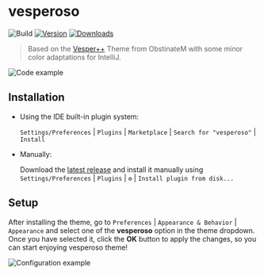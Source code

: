 # vesperoso

![Build](https://github.com/vikthorvergara/vesperoso/workflows/Build/badge.svg)
[![Version](https://img.shields.io/jetbrains/plugin/v/com.github.vikthorvergara.vesperoso.svg)](https://plugins.jetbrains.com/plugin/24621-vesperoso)
[![Downloads](https://img.shields.io/jetbrains/plugin/d/com.github.vikthorvergara.vesperoso.svg)](https://plugins.jetbrains.com/plugin/24621-vesperoso)

> Based on the [Vesper++](https://github.com/ObstinateM/vesper) Theme from ObstinateM with some minor color adaptations for IntelliJ.

![Code example](https://raw.githubusercontent.com/vikthorvergara/vesperoso/development/docs/screenshots/default.png)

## Installation

- Using the IDE built-in plugin system:

  `Settings/Preferences` | `Plugins` | `Marketplace` | `Search for "vesperoso"` | `Install`

- Manually:

  Download the [latest release](https://github.com/vikthorvergara/vesperoso/releases/latest) and install it manually
using `Settings/Preferences` | `Plugins` | `⚙️` | `Install plugin from disk...`

## Setup

After installing the theme, go to `Preferences` | `Appearance & Behavior` | `Appearance` and select one of the
**vesperoso** option in the theme dropdown. Once you have selected it, click the **OK** button to apply the changes, so
you can start enjoying vesperoso theme!

![Configuration example](https://raw.githubusercontent.com/vikthorvergara/vesperoso/development/docs/screenshots/configuration.png)
